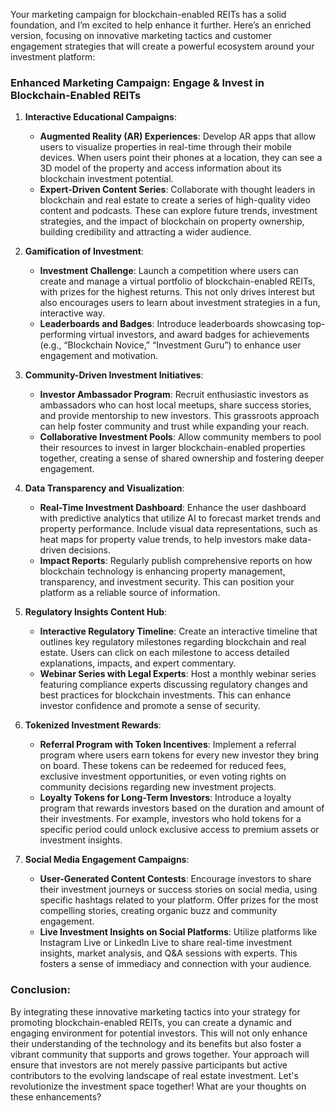 Your marketing campaign for blockchain-enabled REITs has a solid foundation, and I’m excited to help enhance it further. Here’s an enriched version, focusing on innovative marketing tactics and customer engagement strategies that will create a powerful ecosystem around your investment platform:

### Enhanced Marketing Campaign: Engage & Invest in Blockchain-Enabled REITs

1. **Interactive Educational Campaigns**:
   - **Augmented Reality (AR) Experiences**: Develop AR apps that allow users to visualize properties in real-time through their mobile devices. When users point their phones at a location, they can see a 3D model of the property and access information about its blockchain investment potential.
   - **Expert-Driven Content Series**: Collaborate with thought leaders in blockchain and real estate to create a series of high-quality video content and podcasts. These can explore future trends, investment strategies, and the impact of blockchain on property ownership, building credibility and attracting a wider audience.

2. **Gamification of Investment**:
   - **Investment Challenge**: Launch a competition where users can create and manage a virtual portfolio of blockchain-enabled REITs, with prizes for the highest returns. This not only drives interest but also encourages users to learn about investment strategies in a fun, interactive way.
   - **Leaderboards and Badges**: Introduce leaderboards showcasing top-performing virtual investors, and award badges for achievements (e.g., “Blockchain Novice,” “Investment Guru”) to enhance user engagement and motivation.

3. **Community-Driven Investment Initiatives**:
   - **Investor Ambassador Program**: Recruit enthusiastic investors as ambassadors who can host local meetups, share success stories, and provide mentorship to new investors. This grassroots approach can help foster community and trust while expanding your reach.
   - **Collaborative Investment Pools**: Allow community members to pool their resources to invest in larger blockchain-enabled properties together, creating a sense of shared ownership and fostering deeper engagement.

4. **Data Transparency and Visualization**:
   - **Real-Time Investment Dashboard**: Enhance the user dashboard with predictive analytics that utilize AI to forecast market trends and property performance. Include visual data representations, such as heat maps for property value trends, to help investors make data-driven decisions.
   - **Impact Reports**: Regularly publish comprehensive reports on how blockchain technology is enhancing property management, transparency, and investment security. This can position your platform as a reliable source of information.

5. **Regulatory Insights Content Hub**:
   - **Interactive Regulatory Timeline**: Create an interactive timeline that outlines key regulatory milestones regarding blockchain and real estate. Users can click on each milestone to access detailed explanations, impacts, and expert commentary.
   - **Webinar Series with Legal Experts**: Host a monthly webinar series featuring compliance experts discussing regulatory changes and best practices for blockchain investments. This can enhance investor confidence and promote a sense of security.

6. **Tokenized Investment Rewards**:
   - **Referral Program with Token Incentives**: Implement a referral program where users earn tokens for every new investor they bring on board. These tokens can be redeemed for reduced fees, exclusive investment opportunities, or even voting rights on community decisions regarding new investment projects.
   - **Loyalty Tokens for Long-Term Investors**: Introduce a loyalty program that rewards investors based on the duration and amount of their investments. For example, investors who hold tokens for a specific period could unlock exclusive access to premium assets or investment insights.

7. **Social Media Engagement Campaigns**:
   - **User-Generated Content Contests**: Encourage investors to share their investment journeys or success stories on social media, using specific hashtags related to your platform. Offer prizes for the most compelling stories, creating organic buzz and community engagement.
   - **Live Investment Insights on Social Platforms**: Utilize platforms like Instagram Live or LinkedIn Live to share real-time investment insights, market analysis, and Q&A sessions with experts. This fosters a sense of immediacy and connection with your audience.

### Conclusion:
By integrating these innovative marketing tactics into your strategy for promoting blockchain-enabled REITs, you can create a dynamic and engaging environment for potential investors. This will not only enhance their understanding of the technology and its benefits but also foster a vibrant community that supports and grows together. Your approach will ensure that investors are not merely passive participants but active contributors to the evolving landscape of real estate investment. Let's revolutionize the investment space together! What are your thoughts on these enhancements?